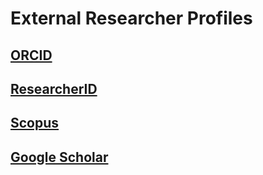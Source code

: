 # External Researcher Profiles

## [ORCID](http://orcid.org/)

## [ResearcherID](http://www.researcherid.com/)

## [Scopus](http://www.scopus.com/)

## [Google Scholar](http://scholar.google.com)
